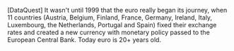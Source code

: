 [DataQuest]
It wasn't until 1999 that the euro really began its journey, 
when 11 countries (Austria, Belgium, Finland, France, Germany, Ireland, Italy, Luxembourg, the Netherlands, Portugal and Spain) 
fixed their exchange rates and created a new currency with monetary policy passed to the European Central Bank. 
Today euro is 20+ years old.
